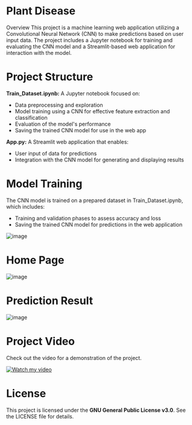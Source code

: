# Plant Disease
Overview
This project is a machine learning web application utilizing a Convolutional Neural Network (CNN) to make predictions based on user input data. The project includes a Jupyter notebook for training and evaluating the CNN model and a Streamlit-based web application for interaction with the model.

# Project Structure
**Train_Dataset.ipynb:** A Jupyter notebook focused on:
-  Data preprocessing and exploration
-  Model training using a CNN for effective feature extraction and classification
-  Evaluation of the model's performance
-  Saving the trained CNN model for use in the web app

 **App.py:** A Streamlit web application that enables:
- User input of data for predictions
- Integration with the CNN model for generating and displaying results

# Model Training
The CNN model is trained on a prepared dataset in Train_Dataset.ipynb, which includes:
- Training and validation phases to assess accuracy and loss
- Saving the trained CNN model for predictions in the web application
    
![image](https://github.com/user-attachments/assets/75a6a85f-2d95-41a1-bff2-f6bd835ce4cc)

# Home Page
![image](https://github.com/user-attachments/assets/05e8e2da-b740-41cd-b597-60cd7b754481)

# Prediction Result
![image](https://github.com/user-attachments/assets/46eaba37-5a84-4583-b1ab-af372bb71dba)

# Project Video
Check out the video for a demonstration of the project.

[![Watch my video](https://img.youtube.com/vi/LU-vH9mSPc8/0.jpg)](https://youtu.be/LU-vH9mSPc8)

# License
This project is licensed under the **GNU General Public License v3.0**. See the LICENSE file for details.

